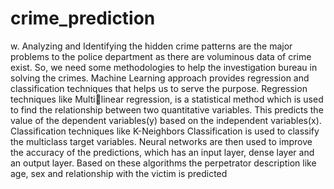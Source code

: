 # crime_prediction
w. Analyzing and
Identifying the hidden crime patterns are the major problems to the police department as there
are voluminous data of crime exist. So, we need some methodologies to help the investigation
bureau in solving the crimes. Machine Learning approach provides regression and
classification techniques that helps us to serve the purpose. Regression techniques like Multilinear regression, is a statistical method which is used to find the relationship between two
quantitative variables. This predicts the value of the dependent variables(y) based on the
independent variables(x). Classification techniques like K-Neighbors Classification is used to
classify the multiclass target variables. Neural networks are then used to improve the
accuracy of the predictions, which has an input layer, dense layer and an output layer. Based
on these algorithms the perpetrator description like age, sex and relationship with the victim
is predicted
